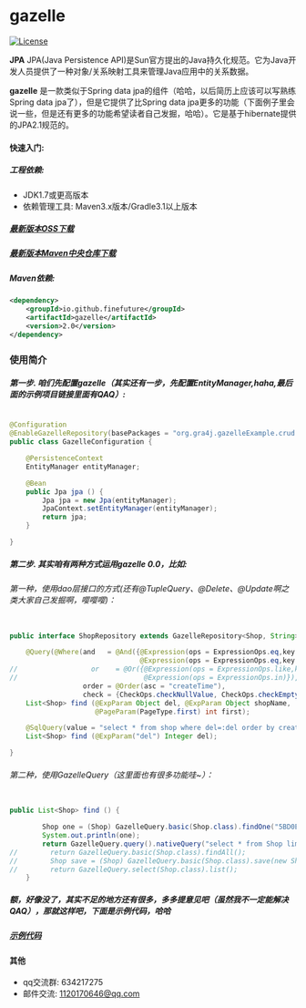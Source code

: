 # gazelle 

[![License](https://img.shields.io/badge/license-Apache%202-4EB1BA.svg)](https://www.apache.org/licenses/LICENSE-2.0.html)

**JPA** JPA(Java Persistence API)是Sun官方提出的Java持久化规范。它为Java开发人员提供了一种对象/关系映射工具来管理Java应用中的关系数据。

**gazelle** 是一款类似于Spring data jpa的组件（哈哈，以后简历上应该可以写熟练Spring data jpa了），但是它提供了比Spring data jpa更多的功能（下面例子里会说一些，但是还有更多的功能希望读者自己发掘，哈哈）。它是基于hibernate提供的JPA2.1规范的。

#### 快速入门:

##### 工程依赖:
+ JDK1.7或更高版本
+ 依赖管理工具: Maven3.x版本/Gradle3.1以上版本

##### [最新版本OSS下载](https://oss.sonatype.org/#nexus-search;quick~io.github.finefuture)
##### [最新版本Maven中央仓库下载](http://search.maven.org/#search%7Cga%7C1%7Cio.github.finefuture%20gazelle)
##### Maven依赖:
```xml
<dependency>
    <groupId>io.github.finefuture</groupId>
    <artifactId>gazelle</artifactId>
    <version>2.0</version>
</dependency>
```

### 使用简介 ###

##### 第一步. 咱们先配置gazelle（其实还有一步，先配置EntityManager,haha,最后面的示例项目链接里面有QAQ）:

```java

@Configuration
@EnableGazelleRepository(basePackages = "org.gra4j.gazelleExample.crud.dao.jpa")
public class GazelleConfiguration {

    @PersistenceContext
    EntityManager entityManager;

    @Bean
    public Jpa jpa () {
        Jpa jpa = new Jpa(entityManager);
        JpaContext.setEntityManager(entityManager);
        return jpa;
    }

}
```

##### 第二步. 其实咱有两种方式运用gazelle 0.0，比如:
###### 第一种，使用dao层接口的方式(还有@TupleQuery、@Delete、@Update啊之类大家自己发掘啊，嘤嘤嘤)：

```java

public interface ShopRepository extends GazelleRepository<Shop, String> {

    @Query(@Where(and   = @And({@Expression(ops = ExpressionOps.eq,key = "del"),
                                @Expression(ops = ExpressionOps.eq,key = "shopName")}),
//                  or    = @Or({@Expression(ops = ExpressionOps.like,key = "id",value = "%BC85"),
//                               @Expression(ops = ExpressionOps.in)}),
                  order = @Order(asc = "createTime"),
                  check = {CheckOps.checkNullValue, CheckOps.checkEmptyValue}))
    List<Shop> find (@ExpParam Object del, @ExpParam Object shopName,
                     @PageParam(PageType.first) int first);

    @SqlQuery(value = "select * from shop where del=:del order by create_time limit 10", isNative = true, result = Shop.class)
    List<Shop> find (@ExpParam("del") Integer del);

}
```

###### 第二种，使用GazelleQuery（这里面也有很多功能哇~）：

```java

public List<Shop> find () {

        Shop one = (Shop) GazelleQuery.basic(Shop.class).findOne("5BD0E7D5-CE2A-4A8A-9261-363BFD928FBD");
        System.out.println(one);
        return GazelleQuery.query().nativeQuery("select * from Shop limit 10", Shop.class);
//        return GazelleQuery.basic(Shop.class).findAll();
//        Shop save = (Shop) GazelleQuery.basic(Shop.class).save(new Shop());
//        return GazelleQuery.select(Shop.class).list();
    }
```

##### 额，好像没了，其实不足的地方还有很多，多多提意见吧（虽然我不一定能解决QAQ），那就这样吧，下面是示例代码，哈哈

##### [示例代码](https://github.com/finefuture/gazelle-example)

#### 其他
- qq交流群: 634217275
- 邮件交流: 1120170646@qq.com

